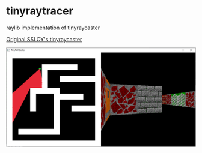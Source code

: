 # tinyraytracer
 raylib implementation of tinyraycaster

[Original SSLOY's tinyraycaster](https://github.com/ssloy/tinyraycaster)

![Screenshot](ss.png)
